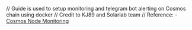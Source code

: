 // Guide is used to setup monitoring and telegram bot alerting on Cosmos chain using docker
// Credit to KJ89 and Solarlab team 
// Reference: - [Cosmos Node Monitoring](https://github.com/kj89/cosmos_node_monitoring)
